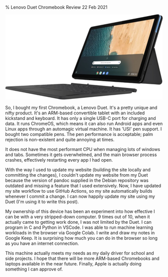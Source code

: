 % Lenovo Duet Chromebook Review
22 Feb 2021

![](./images/lenovo-duet.jpg)

So, I bought my first Chromebook, a Lenovo Duet. It's a pretty unique and nifty product. It's an ARM-based convertible tablet with an included kickstand and keyboard. It has only a single USB-C port for charging and data. It runs ChromeOS, which means it can also run Android apps and even Linux apps through an automagic virtual machine. It has 'USI' pen support. I bought two compatible pens. The pen performance is acceptable; palm rejection is non-existent and quite annoying at times.

It does not have the most performant CPU when managing lots of windows and tabs. Sometimes it gets overwhelmed, and the main browser process crashes, effectively restarting every app I had open.

With the way I used to update my website (building the site locally and committing the changes), I couldn't update my website from my Duet because the version of pandoc supplied in the Debian repository was outdated and missing a feature that I used extensively. Now, I have updated my site workflow to use GitHub Actions, so my site automatically builds whenever I commit a change. I can now happily update my site using my Duet (I'm using it to write this post).

My ownership of this device has been an experiment into how effective I can be with a very stripped-down computer. 9 times out of 10, when it actually came to getting work done, I was not limited by the Duet. I can program in C and Python in VSCode. I was able to run machine learning workloads in the browser via Google Colab. I write and draw my notes in Google Keep. It is surprising how much you can do in the browser so long as you have an internet connection.

This machine actually meets my needs as my daily driver for school and side projects. I hope that there will be more ARM-based Chromebooks and laptops available in the near future. Finally, Apple is actually doing something I can approve of.
